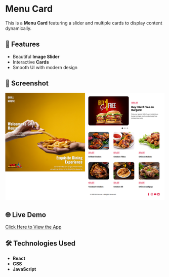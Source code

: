 # Menu Card

This is a **Menu Card** featuring a slider and multiple cards to display content dynamically.

## 🚀 Features
- Beautiful **Image Slider**  
- Interactive **Cards**  
- Smooth UI with modern design  

## 📸 Screenshot
![App Screenshot](./public/home-page.png) <!-- Replace with your actual screenshot path -->

## 🌐 Live Demo
[Click Here to View the App](https://grillhouse-menucard.netlify.app/) <!-- Replace with your live link -->

## 🛠️ Technologies Used
- **React**  
- **CSS**  
- **JavaScript**  
